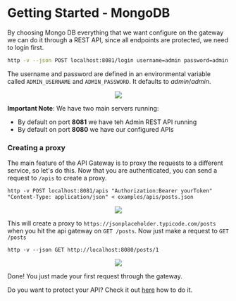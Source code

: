 # Getting Started - MongoDB

By choosing Mongo DB everything that we want configure on the gateway we can do it through a REST API, since all endpoints are protected, we need to login first.

```sh
http -v --json POST localhost:8081/login username=admin password=admin
```

The username and password are defined in an environmental variable called `ADMIN_USERNAME` and `ADMIN_PASSWORD`. It defaults to *admin*/*admin*.

<p align="center">
  <a href="http://g.recordit.co/dDjkyDKobL.gif">
    <img src="http://g.recordit.co/dDjkyDKobL.gif">
  </a>
</p>

**Important Note**: We have two main servers running: 

* By default on port **8081** we have teh Admin REST API running
* By default on port **8080** we have our configured APIs

### Creating a proxy

The main feature of the API Gateway is to proxy the requests to a different service, so let's do this.
Now that you are authenticated, you can send a request to `/apis` to create a proxy.

```
http -v POST localhost:8081/apis "Authorization:Bearer yourToken" "Content-Type: application/json" < examples/apis/posts.json
```

<p align="center">
  <a href="http://g.recordit.co/Hi7SX8s5IA.gif">
    <img src="http://g.recordit.co/Hi7SX8s5IA.gif">
  </a>
</p>

This will create a proxy to `https://jsonplaceholder.typicode.com/posts` when you hit the api gateway on `GET /posts`.
Now just make a request to `GET /posts`

```
http -v --json GET http://localhost:8080/posts/1
```
<p align="center">
  <a href="http://g.recordit.co/vufeMjwEfg.gif">
    <img src="http://g.recordit.co/vufeMjwEfg.gif">
  </a>
</p>

Done! You just made your first request through the gateway.

Do you want to protect your API? Check it out [here](proxy_auth_methods.md) how to do it.